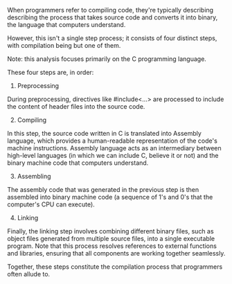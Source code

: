 When programmers refer to compiling code, they're typically describing describing the process that takes source code and converts it into binary, the language that computers understand.

However, this isn't a single step process; it consists of four distinct steps, with compilation being but one of them.

Note: this analysis focuses primarily on the C programming language.

These four steps are, in order:

1) Preprocessing

During preprocessing, directives like #include<...> are processed to include the content of header files into the source code.

2) Compiling

In this step, the source code written in C is translated into Assembly language, which provides a human-readable representation of the code's machine instructions. Assembly language acts as an intermediary between high-level languages (in which we can include C, believe it or not) and the binary machine code that computers understand.

3) Assembling

The assembly code that was generated in the previous step is then assembled into binary machine code (a sequence of 1's and 0's that the computer's CPU can execute).

4) Linking

Finally, the linking step involves combining different binary files, such as object files generated from multiple source files, into a single executable program. Note that this process resolves references to external functions and libraries, ensuring that all components are working together seamlessly.

Together, these steps constitute the compilation process that programmers often allude to.

